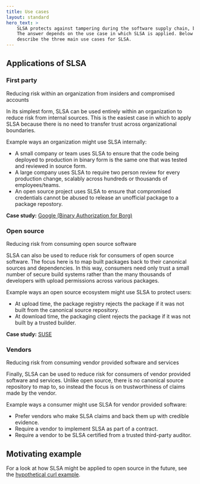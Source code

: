 ```yaml
---
title: Use cases
layout: standard
hero_text: >
    SLSA protects against tampering during the software supply chain, but how?
    The answer depends on the use case in which SLSA is applied. Below
    describe the three main use cases for SLSA.
---
```

<section class="section bg-pastel-green flex justify-center items-center main-content">
<div class="wrapper w-full">

<div class="-mt-16 mb-16">

## Applications of SLSA

</div>

<div class="md:flex gap-5 mb-12 rounded-xl p-10 bg-white">
<div class="md:w-1/3 -mt-8">

### First party

<div class="hidden md:block"><!-- Hide on mobile -->

Reducing risk within an organization from insiders and compromised accounts

</div>

</div>
<div class="md:w-2/3">

In its simplest form, SLSA can be used entirely within an organization to reduce
risk from internal sources. This is the easiest case in which to apply SLSA
because there is no need to transfer trust across organizational boundaries.

Example ways an organization might use SLSA internally:

-   A small company or team uses SLSA to ensure that the code being deployed to
    production in binary form is the same one that was tested and reviewed in
    source form.
-   A large company uses SLSA to require two person review for every production
    change, scalably across hundreds or thousands of employees/teams.
-   An open source project uses SLSA to ensure that compromised credentials
    cannot be abused to release an unofficial package to a package repostory.

**Case study:** [Google (Binary Authorization for Borg)](https://cloud.google.com/docs/security/binary-authorization-for-borg)

</div>
</div>

<div class="md:flex gap-5 mb-12 rounded-xl p-10 bg-white">
<div class="md:w-1/3 -mt-8">

### Open source

<div class="hidden md:block"><!-- Hide on mobile -->

Reducing risk from consuming open source software

</div>

</div>
<div class="md:w-2/3">

SLSA can also be used to reduce risk for consumers of open source software. The
focus here is to map built packages back to their canonical sources and
dependencies. In this way, consumers need only trust a small number of secure
build systems rather than the many thousands of developers with upload
permissions across various packages.

Example ways an open source ecosystem might use SLSA to protect users:

-   At upload time, the package registry rejects the package if it was not built
    from the canonical source repository.
-   At download time, the packaging client rejects the package if it was not
    built by a trusted builder.

**Case study:** [SUSE](https://documentation.suse.com/sbp/server-linux/html/SBP-SLSA4/index.html)

</div>
</div>

<div class="md:flex gap-5 mb-12 rounded-xl p-10 bg-white">
<div class="md:w-1/3 -mt-8">

### Vendors

<div class="hidden md:block"><!-- Hide on mobile -->

Reducing risk from consuming vendor provided software and services

</div>

</div>
<div class="md:w-2/3">

Finally, SLSA can be used to reduce risk for consumers of vendor provided
software and services. Unlike open source, there is no canonical source
repository to map to, so instead the focus is on trustworthiness of claims made
by the vendor.

Example ways a consumer might use SLSA for vendor provided software:

-   Prefer vendors who make SLSA claims and back them up with credible evidence.
-   Require a vendor to implement SLSA as part of a contract.
-   Require a vendor to be SLSA certified from a trusted third-party auditor.

</div>
</div>

</div>
</section>

<section class="section bg-white flex justify-center items-center main-content">
<div class="wrapper w-full">

<div class="-mt-16 mb-16">

## Motivating example

</div>

For a look at how SLSA might be applied to open source in the future, see the
[hypothetical curl example](example.md).

</div>
</section>
